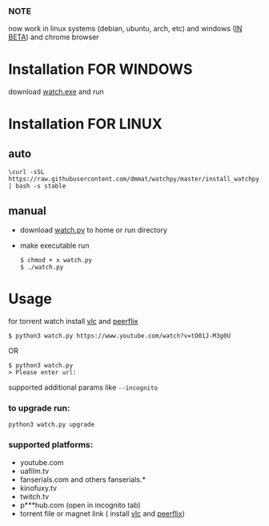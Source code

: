 ### NOTE

now work in linux systems (debian, ubuntu, arch, etc) and windows ([IN BETA](https://github.com/dmmat/watchpy/releases)) and chrome browser

# Installation FOR WINDOWS

download [watch.exe](https://github.com/dmmat/watchpy/releases/download/v1.1.beta/watch.exe) and run


# Installation FOR LINUX

## auto 

```
\curl -sSL https://raw.githubusercontent.com/dmmat/watchpy/master/install_watchpy.sh | bash -s stable
```

## manual 

* download [watch.py](https://raw.githubusercontent.com/dmmat/watchpy/master/watch.py)  to home or run directory 

* make executable run 

    ``` 
    $ chmod + x watch.py 
    $ ./watch.py
    ```


# Usage

for torrent watch install [vlc](https://www.videolan.org/vlc/#download) and [peerflix](https://www.npmjs.com/package/peerflix)

```
$ python3 watch.py https://www.youtube.com/watch?v=tO01J-M3g0U
```

OR 

```
$ python3 watch.py
> Please enter url: 
```


supported additional params like ```--incognito```

### to upgrade run:

``` python3 watch.py upgrade ```

### supported platforms:

- youtube.com
- uafilm.tv
- fanserials.com and others fanserials.*
- kinofuxy.tv
- twitch.tv
- p***hub.com (open in incognito tab)
- torrent file or magnet link ( install [vlc](https://www.videolan.org/vlc/#download) and [peerflix](https://www.npmjs.com/package/peerflix))
